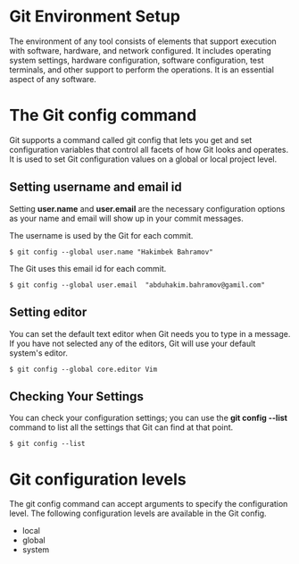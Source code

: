 # Git Environment Setup
The environment of any tool consists of elements that support execution with software, hardware, and network configured. It includes operating system settings, hardware configuration, software configuration, test terminals, and other support to perform the operations. It is an essential aspect of any software.

# The Git config command
Git supports a command called git config that lets you get and set configuration variables that control all facets of how Git looks and operates. It is used to set Git configuration values on a global or local project level.

## Setting username and email id
Setting **user.name** and **user.email** are the necessary configuration options as your name and email will show up in your commit messages.

The username is used by the Git for each commit.
```
$ git config --global user.name "Hakimbek Bahramov"  
```

The Git uses this email id for each commit.
```
$ git config --global user.email  "abduhakim.bahramov@gamil.com"  
```

## Setting editor
You can set the default text editor when Git needs you to type in a message. If you have not selected any of the editors, Git will use your default system's editor.

```
$ git config --global core.editor Vim  
```

## Checking Your Settings
You can check your configuration settings; you can use the **git config --list** command to list all the settings that Git can find at that point.

```
$ git config --list  
```

# Git configuration levels
The git config command can accept arguments to specify the configuration level. The following configuration levels are available in the Git config.

- local
- global
- system
